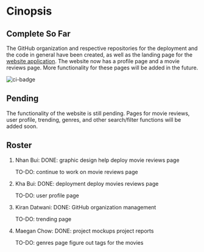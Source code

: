 # Cinopsis

## Complete So Far

The GitHub organization and respective repositories for the deployment and the code in general have been created, as well as the landing page for the [website application](http://143.244.158.228/). The website now has a profile page and a movie reviews page. More functionality for these pages will be added in the future.

![ci-badge](https://github.com/ics-software-engineering/meteor-application-template-react/workflows/ci-meteor-application-template-react/badge.svg)

## Pending

The functionality of the website is still pending. Pages for movie reviews, user profile, trending, genres, and other search/filter functions will be added soon.

## Roster

1. Nhan Bui: 
   DONE:
   graphic design
   help deploy movie reviews page
   
   TO-DO:
   continue to work on movie reviews page
   
2. Kha Bui:
   DONE:
   deployment 
   deploy movies reviews page
   
   TO-DO:
   user profile page
   
3. Kiran Datwani:
   DONE:
   GitHub organization management
   
   TO-DO:
   trending page
   
4. Maegan Chow:
   DONE:
   project mockups
   project reports
   
   TO-DO:
   genres page
   figure out tags for the movies
